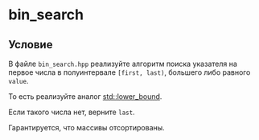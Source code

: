 # bin_search

## Условие

В файле `bin_search.hpp` реализуйте алгоритм поиска указателя на первое числа в полуинтервале `[first, last)`, большего либо равного `value`.

То есть реализуйте аналог [std::lower_bound](https://en.cppreference.com/w/cpp/algorithm/lower_bound).

Если такого числа нет, верните `last`.

Гарантируется, что массивы отсортированы.